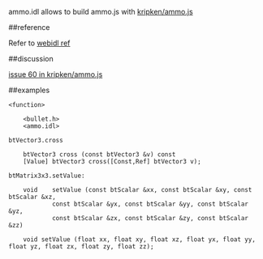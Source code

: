 ammo.idl allows to build ammo.js with [kripken/ammo.js](https://github.com/kripken/ammo.js)

##reference

Refer to [webidl ref](http://kripken.github.io/emscripten-site/docs/porting/connecting_cpp_and_javascript/WebIDL-Binder.html)

##discussion

[issue 60 in kripken/ammo.js](https://github.com/kripken/ammo.js/issues/60)

##examples

	<function>

		<bullet.h>
		<ammo.idl>

	btVector3.cross

        btVector3 cross (const btVector3 &v) const
		[Value] btVector3 cross([Const,Ref] btVector3 v);

	btMatrix3x3.setValue:

		void 	setValue (const btScalar &xx, const btScalar &xy, const btScalar &xz, 
				const btScalar &yx, const btScalar &yy, const btScalar &yz, 
				const btScalar &zx, const btScalar &zy, const btScalar &zz)

		void setValue (float xx, float xy, float xz, float yx, float yy, float yz, float zx, float zy, float zz);

